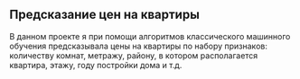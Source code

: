 ## Предсказание цен на квартиры

В данном проекте я при помощи алгоритмов классического машинного обучения предсказывала цены на квартиры по набору признаков: количеству комнат, метражу, району, в котором располагается квартира, этажу, году постройки дома и т.д.
